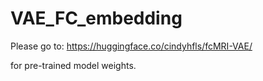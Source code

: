 # VAE_FC_embedding

Please go to:
https://huggingface.co/cindyhfls/fcMRI-VAE/

for pre-trained model weights.
